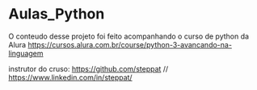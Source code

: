 # Aulas_Python

O conteudo desse projeto foi feito acompanhando o curso de python da Alura https://cursos.alura.com.br/course/python-3-avancando-na-linguagem

instrutor do cruso: https://github.com/steppat  // https://www.linkedin.com/in/steppat/

